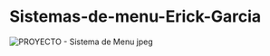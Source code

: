 # Sistemas-de-menu-Erick-Garcia

![PROYECTO - Sistema de Menu jpeg](https://github.com/GabrielGarcia101/Sistemas-de-menu-Erick-Garcia/assets/169222036/a3bcaecc-346a-4c68-9521-4d2b5040dc49)
